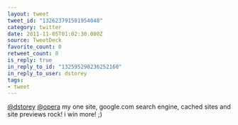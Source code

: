 ```yaml
---
layout: tweet
tweet_id: "132623791581954048"
category: twitter
date: 2011-11-05T01:02:30.000Z
source: TweetDeck
favorite_count: 0
retweet_count: 0
is_reply: true
in_reply_to_id: "132595298236252160"
in_reply_to_user: dstorey
tags:
- tweet
---
```


[@dstorey](https://twitter.com/@dstorey) [@opera](https://twitter.com/@opera) my one site, google.com search engine, cached sites and site previews rock! i win more! ;)
